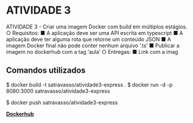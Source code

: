 # ATIVIDADE 3

ATIVIDADE 3 - Criar uma imagem Docker com build em múltiplos estágios.
○ Requisitos:
■ A aplicação deve ser uma API escrita em typescript
■ A aplicação deve ter alguma rota que retorne um conteúdo JSON
■ A imagem Docker final não pode conter nenhum arquivo ‘.ts’
■ Publicar a imagem no dockerhub com a tag ‘aula’
○ Entregas:
■ Link com a imag

## Comandos utilizados

$ docker build -t satravasso/atividade3-express .
$ docker run -d -p 8080:3000 satravasso/atividade3-express

$ docker push satravasso/atividade3-express

**[Dockerhub](https://hub.docker.com/repository/docker/satravasso/atividade2-react-myapp)**
